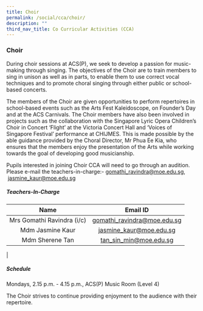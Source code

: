 ```yaml
---
title: Choir
permalink: /social/cca/choir/
description: ""
third_nav_title: Co Curricular Activities (CCA)
---
```

### **Choir**
During choir sessions at ACS(P), we seek to develop a passion for music-making through singing. The objectives of the Choir are to train members to sing in unison as well as in parts, to enable them to use correct vocal techniques and to promote choral singing through either public or school-based concerts.

The members of the Choir are given opportunities to perform repertoires in school-based events such as the Arts Fest Kaleidoscope, on Founder’s Day and at the ACS Carnivals. The Choir members have also been involved in projects such as the collaboration with the Singapore Lyric Opera Children’s Choir in Concert ‘Flight’ at the Victoria Concert Hall and ‘Voices of Singapore Festival’ performance at CHIJMES. This is made possible by the able guidance provided by the Choral Director, Mr Phua Ee Kia, who ensures that the members enjoy the presentation of the Arts while working towards the goal of developing good musicianship.

Pupils interested in joining Choir CCA will need to go through an audition. Please e-mail the teachers-in-charge:- [gomathi\_ravindra@moe.edu.sg](mailto:gomathi\_ravindra@moe.edu.sg),  [jasmine\_kaur@moe.edu.sg](mailto:jasmine\_kaur@moe.edu.sg)

##### **Teachers-In-Charge**

| Name | Email ID |
|:---:|:---:|
| Mrs Gomathi Ravindra (i/c) | [gomathi_ravindra@moe.edu.sg](mailto:gomathi_ravindra@moe.edu.sg) |
| Mdm Jasmine Kaur | [jasmine_kaur@moe.edu.sg](mailto:jasmine_kaur@moe.edu.sg) |
| Mdm Sherene Tan | [tan_sin_min@moe.edu.sg](mailto:tan_sin_min@moe.edu.sg)|
|

##### **Schedule**
Mondays, 2.15 p.m. - 4.15 p.m., ACS(P) Music Room (Level 4)

The Choir strives to continue providing enjoyment to the audience with their repertoire.